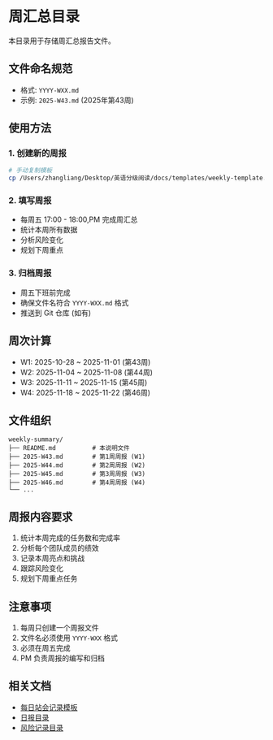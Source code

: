 # 周汇总目录

本目录用于存储周汇总报告文件。

## 文件命名规范

- 格式: `YYYY-WXX.md`
- 示例: `2025-W43.md` (2025年第43周)

## 使用方法

### 1. 创建新的周报

```bash
# 手动复制模板
cp /Users/zhangliang/Desktop/英语分级阅读/docs/templates/weekly-template.md /Users/zhangliang/Desktop/英语分级阅读/docs/weekly-summary/$(date +%Y)-W$(date +%V).md
```

### 2. 填写周报

- 每周五 17:00 - 18:00,PM 完成周汇总
- 统计本周所有数据
- 分析风险变化
- 规划下周重点

### 3. 归档周报

- 周五下班前完成
- 确保文件名符合 `YYYY-WXX.md` 格式
- 推送到 Git 仓库 (如有)

## 周次计算

- W1: 2025-10-28 ~ 2025-11-01 (第43周)
- W2: 2025-11-04 ~ 2025-11-08 (第44周)
- W3: 2025-11-11 ~ 2025-11-15 (第45周)
- W4: 2025-11-18 ~ 2025-11-22 (第46周)

## 文件组织

```
weekly-summary/
├── README.md          # 本说明文件
├── 2025-W43.md        # 第1周周报 (W1)
├── 2025-W44.md        # 第2周周报 (W2)
├── 2025-W45.md        # 第3周周报 (W3)
├── 2025-W46.md        # 第4周周报 (W4)
└── ...
```

## 周报内容要求

1. 统计本周完成的任务数和完成率
2. 分析每个团队成员的绩效
3. 记录本周亮点和挑战
4. 跟踪风险变化
5. 规划下周重点任务

## 注意事项

1. 每周只创建一个周报文件
2. 文件名必须使用 `YYYY-WXX` 格式
3. 必须在周五完成
4. PM 负责周报的编写和归档

## 相关文档

- [每日站会记录模板](/docs/每日站会记录模板.md)
- [日报目录](/docs/daily-standup/)
- [风险记录目录](/docs/risks/)
